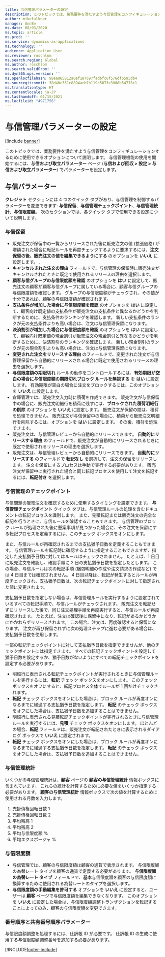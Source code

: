 ```yaml
---
title: 与信管理パラメーターの設定
description: このトピックでは、業務要件を満たすよう与信管理をコンフィギュレーションするために使用できるオプションについて説明します。
author: mikefalkner
manager: AnnBe
ms.date: 08/03/2020
ms.topic: article
ms.prod: ''
ms.service: dynamics-ax-applications
ms.technology: ''
audience: Application User
ms.reviewer: roschlom
ms.search.region: Global
ms.author: roschlom
ms.search.validFrom: ''
ms.dyn365.ops.version: ''
ms.openlocfilehash: 98ea865812a0ef187697fadbfc6f576df6595db4
ms.sourcegitcommit: 38d40c331c8894acb7b119c5073e3088b54776c1
ms.translationtype: HT
ms.contentlocale: ja-JP
ms.lasthandoff: 01/15/2021
ms.locfileid: "4971756"
---
```

# <a name="credit-management-parameters-setup"></a>与信管理パラメーターの設定

[!include [banner](../includes/banner.md)]

このトピックでは、業務要件を満たすよう与信管理をコンフィギュレーションするために使用できるオプションについて説明します。 与信管理機能の使用を開始するには、**与信および取立パラメーター** ページ (**与信および回収 \> 設定 \> 与信および取立パラメーター**) でパラメーターを設定します。

## <a name="credit-parameters"></a>与信パラメーター

**クレジット** セクションには 4 つのクイック タブがあり、与信管理を制御するパラメーターを変更できます: **与信保留**、**与信管理チェックポイント**、**与信管理統計**、**与信限度額**。 次のセクションでは、各クイック タブで使用できる設定について説明します。

### <a name="credit-holds"></a>与信保留

- 販売注文が保留中の一覧からリリースされた後に販売注文の値 (拡張価格) が増額された場合に転記ルールを再度チェックするように要求するには、**注文保留の後、販売注文の値を編集できるようにする** のオプションを **いいえ** に設定します。 .
- **キャンセルされた注文の理由** フィールドで、与信管理の保留時に販売注文がキャンセルされたときに既定で使用されるリリースの理由を選択します。
- **顧客与信グループの与信限度額を確認** のオプションを **はい** に設定して、販売注文の顧客が顧客与信グループに属している場合に、顧客与信グループの与信限度額を確認します。 グループの与信限度額がチェックされ、その値が十分であれば、顧客の与信限度額が確認されます。
- **支払条件が増加した場合に与信限度額を確認** のオプションを **はい** に設定して、顧客向け既定値の支払条件が販売注文の支払条件と異なるかどうかを判断するために、支払条件のランキングを確認します。 新しい支払条件のランクが元の支払条件よりも高い場合は、注文は与信管理保留になります。
- **決済割引が増加した場合に与信限度額を確認** のオプションを **はい** に設定して、顧客向け既定値の現金割引が販売注文の現金割引と異なるかどうかを判断するために、決済割引のランキングを確認します。 新しい現金割引のランクが元の現金割引よりも高い場合は、注文は与信管理保留になります。
- **変更された注文をリリースする理由** のフィールドで、変更された注文が与信管理保留から自動的にリリースされる場合に既定で使用されるリリースの理由を選択します。
- **与信限度額の期限切れ** ルールの動作をコントロールするには、**有効期限が空白の場合に与信限度額の期限切れブロック ルールを無視する** を **はい** に設定します。 有効期限が空白の場合に注文をブロックするには、このオプションを **いいえ** に設定します。
- 倉庫管理では、販売注文入力時に積荷を作成できます。 販売注文が与信保留中の場合に、販売注文明細行を積荷に残すには、**ブロックされた積荷明細行の削除** のオプションを **いいえ** に設定します。 販売注文が保留の間は、積荷を処理できません。 販売注文が与信保留中の場合に、積荷から販売注文明細行を削除するには、オプションを **はい** に設定します。 その後、積荷を処理できます。
- 販売注文は、与信管理レビューから自動的にリリースできます。 **自動的にリリースする理由** のフィールドで、販売注文が自動的にリリースされるときに既定で使用されるリリースの理由を選択します。
- 販売注文は、与信管理レビューから自動的にリリースできます。 **自動的にリリースする** のフィールドで **転記なし** を選択して、注文の保留をリリースします。 注文を保留にするプロセスは手動で実行する必要があります。 販売注文が保留中に実行された場合と同じ転記プロセスを使用して注文を転記するには、**転記付き** を選択します。

### <a name="credit-management-checkpoint"></a>与信管理のチェックポイント

与信問題の販売注文を確認するために使用するタイミングを設定できます。 **与信管理チェックポイント** クイック タブは、与信管理ルールの処理を含むドキュメントの転記プロセスを識別します。 また、見積転記または販売注文の完全な転記を行うときに、与信ルールを確認することもできます。 与信管理のブロック ルールが処理された後に懸案事項が見つかった場合に、その注文を保留にする転記プロセスを定義するには、このチェック ボックスをオンにします。

また、与信ルールが再確認されるまでの支払猶予日数を定義することもできます。 与信管理ルールを転記時に確認するように指定することもできますが、指定した支払猶予日数に対してはルールはチェックされません。 たとえば、1 日目に販売注文を確認し、確認手順に 2 日の支払猶予日数を指定したとします。 この場合、与信ルールは次の転記手順 (梱包明細の作成や注文請求の作成など) では 4 日目までは確認されません。 4 日目以降は、転記が発生するとルールが再度チェックされ、支払猶予日数は、次の転記チェックポイントに対して指定された値に変更されます。

支払猶予日数を指定しない場合は、与信管理ルールを実行するように設定されているすべての転記手順で、与信ルールがチェックされます。 販売注文を転記せずにリリースした後で、同じ注文処理手順を再度実行すると、与信ルールが再度確認されます。 たとえば、注文は確認後に保留中になり、転記があるかどうかにかかわらずリリースされます。 この場合、注文は、再度確認すると保留になります。 注文が再び保留されずに次の処理ステップに進む必要がある場合は、支払猶予日数を使用します。

一部の転記チェックポイントに対して支払猶予日数を指定できませんが、他のチェックポイントには指定できます。 すべての転記チェックポイントを設定して猶予日数を設定するか、猶予日数がないようにすべての転記チェックポイントを設定する必要があります。

- 明細行に表示される転記チェックポイントが実行されるときに与信管理ルールを実行するには、**転記** チェック ボックスをオンにします。 このチェック ボックスをオフにすると、転記プロセス全体でルールが 1 回だけチェックされます。
- **転記** チェック ボックスをオンにした場合は、ブロック ルールが再度オンになるまでに経過する支払猶予日数を指定します。 **転記** のチェック ボックスをオフにした場合は、支払猶予日数を追加することはできません。
- 明細行に表示される見積転記チェックポイントが実行されるときに与信管理ルールを実行するには、**見積** チェック ボックスをオンにします。 ほとんどの場合、**転記** フィールドは、販売注文が転記されたときに表示されるダイアログ ボックスで **いいえ** に設定されます。
- **転記** チェック ボックスをオンにした場合は、ブロック ルールが再度オンになるまでに経過する支払猶予日数を指定します。 **転記** のチェック ボックスをオフにした場合は、支払猶予日数を追加することはできません。

### <a name="credit-management-statistics"></a>与信管理統計

いくつかの与信管理統計は、**顧客** ページの **顧客の与信管理統計** 情報ボックスに含まれています。 これらの統計を計算するために必要な値をいくつか指定する必要があります。 **顧客の与信管理統計** 情報ボックスで次の値を計算するために使用される月数を入力します。

1. 売掛債権回転日数 1
2. 売掛債権回転日数 2
3. 平均残高 1
4. 平均残高 2
5. 平均与信限度額 %
6. 平均エクスポージャ %

### <a name="credit-limits"></a>与信限度額

- 与信管理では、顧客の与信限度額は顧客の通貨で表示されます。 与信限度額の為替レート タイプを顧客の通貨で定義する必要があります。 **与信限度額の為替レート タイプ** フィールドで、基本与信限度額を顧客の与信限度額に換算するために使用される為替レートのタイプを選択します。
- **与信限度額の手動編集を許可する** オプションを **いいえ** に設定すると、ユーザーは **顧客** ページで与信限度額を編集できなくなります。 このオプションを **いいえ** に設定した場合は、与信限度額調整トランザクションを転記することによってのみ、顧客の与信限度額を変更できます。

### <a name="number-sequences-and-shared-number-sequence-parameters"></a>番号順序と共有番号順序パラメーター

与信限度額調整を処理するには、仕訳帳 ID が必要です。 仕訳帳 ID の生成に使用する与信限度額調整番号を追加する必要があります。


[!INCLUDE[footer-include](../../includes/footer-banner.md)]